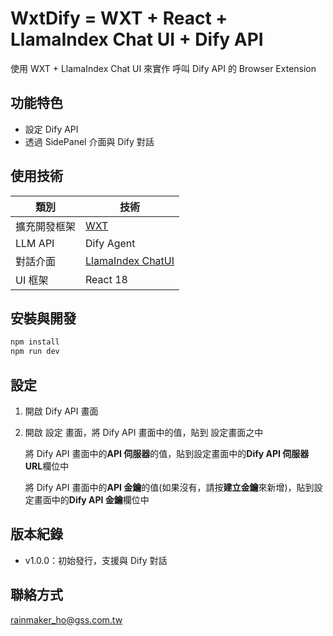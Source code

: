 # WxtDify = WXT + React + LlamaIndex Chat UI + Dify API

使用 WXT + LlamaIndex Chat UI 來實作 呼叫 Dify API 的 Browser Extension

## 功能特色

- 設定 Dify API
- 透過 SidePanel 介面與 Dify 對話

## 使用技術

| 類別         | 技術                                           |
| ------------ | ---------------------------------------------- |
| 擴充開發框架 | [WXT](https://wxt.dev/)                        |
| LLM API      | Dify Agent                                     |
| 對話介面     | [LlamaIndex ChatUI](https://ui.llamaindex.ai/) |
| UI 框架      | React 18                                       |

## 安裝與開發

```bash
npm install
npm run dev
```

## 設定

1. 開啟 Dify API 畫面
2. 開啟 設定 畫面，將 Dify API 畫面中的值，貼到 設定畫面之中

   將 Dify API 畫面中的**API 伺服器**的值，貼到設定畫面中的**Dify API 伺服器 URL**欄位中

   將 Dify API 畫面中的**API 金鑰**的值(如果沒有，請按**建立金鑰**來新增)，貼到設定畫面中的**Dify API 金鑰**欄位中

## 版本紀錄

- v1.0.0：初始發行，支援與 Dify 對話

## 聯絡方式

rainmaker_ho@gss.com.tw
